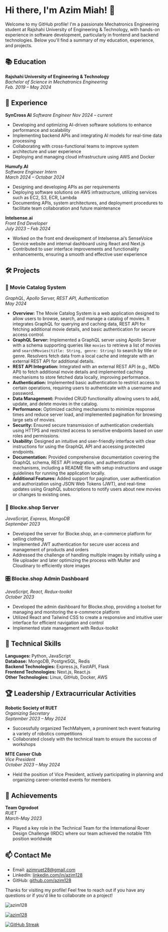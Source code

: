 # Hi there, I'm Azim Miah! 👋

Welcome to my GitHub profile! I'm a passionate Mechatronics Engineering student at Rajshahi University of Engineering & Technology, with hands-on experience in software development, particularly in frontend and backend technologies. Below you'll find a summary of my education, experience, and projects.

## 📚 Education
**Rajshahi University of Engineering & Technology**  
*Bachelor of Science in Mechatronics Engineering*  
*Feb. 2019 – May 2024*

## 💼 Experience

**SynCross AI**
*Software Engineer*
*Nov 2024 – current*

- Developing and optimizing AI-driven software solutions to enhance performance and scalability
- Implementing backend APIs and integrating AI models for real-time data processing
- Collaborating with cross-functional teams to improve system architecture and user experience
- Deploying and managing cloud infrastructure using AWS and Docker

**Humufy.AI**  
*Software Engineer Intern*  
*March 2024 – Octobar 2024*  
- Designing and developing APIs as per requirements
- Deploying software solutions on AWS infrastructure, utilizing services such as EC2, S3, ECR, Lambda
- Documenting APIs, system architectures, and deployment procedures to facilitate team collaboration and future maintenance

**Intelsense.ai**  
*Front End Developer*  
*July 2023 – Feb 2024*  
- Worked on the front end development of Intelsense.ai’s SenseVoice Service website and internal dashboard using React and Next.js
- Contributed to user interface improvements and functionality enhancements, ensuring a smooth and effective user experience

## 🛠 Projects

### 🎥 Movie Catalog System
*GraphQL, Apollo Server, REST API, Authentication*  
*May 2024*  
- **Overview:** The Movie Catalog System is a web application designed to allow users to browse, search, and manage a catalog of movies. It integrates GraphQL for querying and caching data, REST API for fetching additional movie details, and basic authentication for secure access control.
- **GraphQL Server:** Implemented a GraphQL server using Apollo Server with a schema supporting queries like `movies` to retrieve a list of movies and `searchMovies(title: String, genre: String)` to search by title or genre. Resolvers fetch data from a local cache and integrate with an external REST API for additional details.
- **REST API Integration:** Integrated with an external REST API (e.g., IMDb API) to fetch additional movie details and implemented caching mechanisms to store fetched data locally, improving performance.
- **Authentication:** Implemented basic authentication to restrict access to certain operations, requiring users to authenticate with a username and password.
- **Data Management:** Provided CRUD functionality allowing users to add, update, and delete movies in the catalog.
- **Performance:** Optimized caching mechanisms to minimize response times and reduce server load, and implemented pagination for browsing large sets of movies.
- **Security:** Ensured secure transmission of authentication credentials using HTTPS and restricted access to sensitive endpoints based on user roles and permissions.
- **Usability:** Designed an intuitive and user-friendly interface with clear instructions for using the GraphQL API and accessing protected endpoints.
- **Documentation:** Provided comprehensive documentation covering the GraphQL schema, REST API integration, and authentication mechanisms, including a README file with setup instructions and usage guidelines for running the application locally.
- **Additional Features:** Added support for pagination, user authentication and authorization using JSON Web Tokens (JWT), and real-time updates using GraphQL subscriptions to notify users about new movies or changes to existing ones.



### 🛒 Blocke.shop Server
*JavaScript, Express, MongoDB*  
*September 2023*  
- Developed the server for Blocke.shop, an e-commerce platform for selling clothing
- Implemented JWT authentication for secure user access and management of products and orders
- Addressed the challenge of handling multiple images by initially using a file uploader and later optimizing the process with Multer and Cloudinary to efficiently store images

### 🎛️ Blocke.shop Admin Dashboard
*JavaScript, React, Redux-toolkit*  
*October 2023*  
- Developed the admin dashboard for Blocke.shop, providing a toolset for managing and monitoring the e-commerce platform
- Utilized React and Tailwind CSS to create a responsive and intuitive user interface for efficient navigation and control
- Implemented state management with Redux-toolkit

## 🧰 Technical Skills
**Languages:** Python, JavaScript  
**Database:** MongoDB, PostgreSQL, Redis  
**Backend Technologies:** Express.js, FastAPI, Flask  
**Frontend Technologies:** Next.js, React.js  
**Other Technologies:** Linux, GitHub, Docker, AWS

## 🏆 Leadership / Extracurricular Activities
**Robotic Society of RUET**  
*Organizing Secretary*  
*September 2023 – May 2024*  
- Successfully organized TechMahyem, a prominent tech event featuring a variety of robotics competitions
- Collaborated closely with the technical team to ensure the success of workshops

**MTE Career Club**  
*Vice President*  
*October 2023 – May 2024*  
- Held the position of Vice President, actively participating in planning and organizing career-oriented events for members

## 🏅 Achievements
**Team Ogrodoot**  
*RUET*  
*March-May 2023*  
- Played a key role in the Technical Team for the International Rover Design Challenge (IRDC) where our team achieved the notable 11th position worldwide

## 📫 Contact Me
- Email: [azimruet28@gmail.com](mailto:azimruet28@gmail.com)
- LinkedIn: [linkedin.com/in/azim128](https://linkedin.com/in/azim128/)
- GitHub: [github.com/azim128](https://github.com/azim128)

Thanks for visiting my profile! Feel free to reach out if you have any questions or if you'd like to collaborate on a project!


<p align="left"> <img src="https://komarev.com/ghpvc/?username=azim128&label=Profile%20views&color=0e75b6&style=flat" alt="azim128" /> </p>

<p align="left" > <a href="https://github.com/ryo-ma/github-profile-trophy"><img src="https://github-profile-trophy.vercel.app/?username=azim128&row=1&column=5&theme=onedark" alt="azim128" /></a> </p>

<a href="https://git.io/streak-stats"><img src="https://git-hub-streak-stats.vercel.app?user=azim128&theme=dark" alt="GitHub Streak" /></a>
